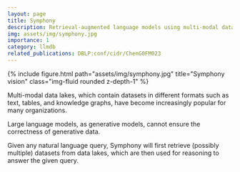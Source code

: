```yaml
---
layout: page
title: Symphony
description: Retrieval-augmented language models using multi-modal data lakes.
img: assets/img/symphony.jpg
importance: 1
category: llmdb
related_publications: DBLP:conf/cidr/ChenG0FM023
---
```



<div class="row">
    <div class="col-sm mt-3 mt-md-0">
        {% include figure.html path="assets/img/symphony.jpg" title="Symphony vision" class="img-fluid rounded z-depth-1" %}
    </div>
</div>

Multi-modal data lakes, which contain datasets in different formats such as text, tables, and knowledge graphs, have become increasingly popular for many organizations. 

Large language models, as generative models, cannot ensure the correctness of generative data. 

Given any natural language query, Symphony will first retrieve (possibly multiple) datasets from data lakes, which are then used for reasoning to answer the given query.